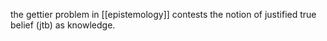 the gettier problem in [[epistemology]] contests the notion of justified true belief (jtb) as knowledge.